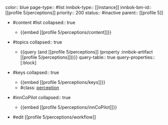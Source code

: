color:: blue
page-type:: #list
innbok-type:: [[instance]]
innbok-bm-id:: [[profile 5/perceptions]]
priority:: 200
status:: #inactive
parent:: [[profile 5]]

- #content #list
  collapsed:: true
	- {{embed [[profile 5/perceptions/content]]}}
- #topics
   collapsed:: true
    - {{query (and [[profile 5/perceptions]] (property :innbok-artifact [[profile 5/perceptions]]))}}
      query-table:: true
      query-properties:: [:block]
- #keys
  collapsed:: true
	- {{embed [[profile 5/perceptions/keys]]}}
	- #class: [perception](https://go.innbok.com/#/page/innBoK%2Fclass%2Fperception)
- #innCoPilot
   collapsed:: true
	 - {{embed [[profile 5/perceptions/innCoPilot]]}}

- #edit [[profile 5/perceptions/workflow]]







